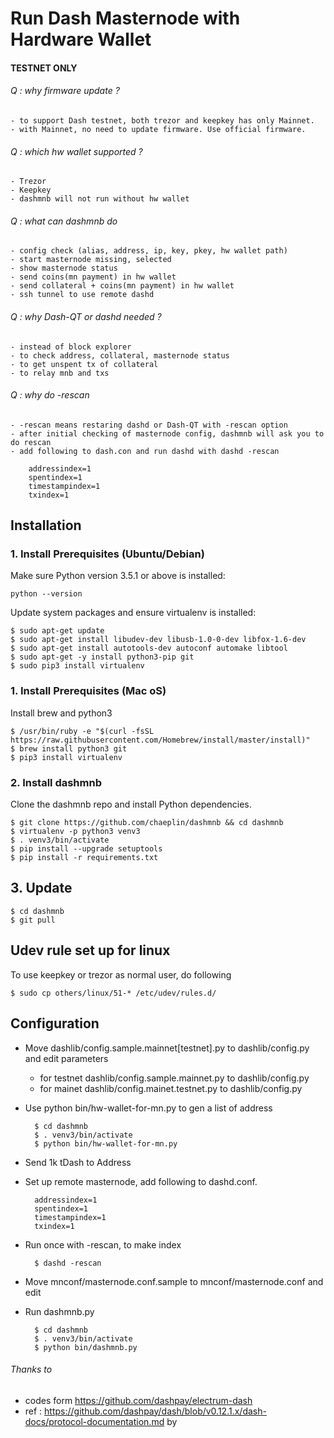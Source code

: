 Run Dash Masternode with Hardware Wallet
=========================================

#### TESTNET ONLY ####

###### Q : why firmware update ?
    - to support Dash testnet, both trezor and keepkey has only Mainnet.
    - with Mainnet, no need to update firmware. Use official firmware.

###### Q : which hw wallet supported ?
    - Trezor
    - Keepkey
    - dashmnb will not run without hw wallet

###### Q : what can dashmnb do
    - config check (alias, address, ip, key, pkey, hw wallet path)
    - start masternode missing, selected
    - show masternode status
    - send coins(mn payment) in hw wallet
    - send collateral + coins(mn payment) in hw wallet
    - ssh tunnel to use remote dashd

###### Q : why Dash-QT or dashd needed ?
    - instead of block explorer 
    - to check address, collateral, masternode status
    - to get unspent tx of collateral
    - to relay mnb and txs

###### Q : why do -rescan
    - -rescan means restaring dashd or Dash-QT with -rescan option
    - after initial checking of masternode config, dashmnb will ask you to do rescan
    - add following to dash.con and run dashd with dashd -rescan
    
```
    addressindex=1
    spentindex=1
    timestampindex=1
    txindex=1
```

## Installation

### 1. Install Prerequisites (Ubuntu/Debian)

Make sure Python version 3.5.1 or above is installed:

    python --version

Update system packages and ensure virtualenv is installed:

    $ sudo apt-get update
    $ sudo apt-get install libudev-dev libusb-1.0-0-dev libfox-1.6-dev
    $ sudo apt-get install autotools-dev autoconf automake libtool
    $ sudo apt-get -y install python3-pip git
    $ sudo pip3 install virtualenv


### 1. Install Prerequisites (Mac oS)

Install brew and python3

    $ /usr/bin/ruby -e "$(curl -fsSL https://raw.githubusercontent.com/Homebrew/install/master/install)"    
    $ brew install python3 git
    $ pip3 install virtualenv


### 2. Install dashmnb

Clone the dashmnb repo and install Python dependencies.

    $ git clone https://github.com/chaeplin/dashmnb && cd dashmnb
    $ virtualenv -p python3 venv3
    $ . venv3/bin/activate
    $ pip install --upgrade setuptools
    $ pip install -r requirements.txt

## 3. Update

    $ cd dashmnb
    $ git pull

## Udev rule set up for linux

To use keepkey or trezor as normal user, do following

    $ sudo cp others/linux/51-* /etc/udev/rules.d/


## Configuration

- Move dashlib/config.sample.mainnet[testnet].py to dashlib/config.py and edit parameters
    - for testnet dashlib/config.sample.mainnet.py to dashlib/config.py
    - for mainet dashlib/config.mainet.testnet.py to dashlib/config.py


- Use python bin/hw-wallet-for-mn.py to gen a list of address

        $ cd dashmnb
        $ . venv3/bin/activate
        $ python bin/hw-wallet-for-mn.py

- Send 1k tDash to Address

- Set up remote masternode, add following to dashd.conf.

        addressindex=1
        spentindex=1
        timestampindex=1
        txindex=1

- Run once with -rescan, to make index

        $ dashd -rescan

- Move mnconf/masternode.conf.sample to mnconf/masternode.conf and edit

- Run dashmnb.py

        $ cd dashmnb
        $ . venv3/bin/activate
        $ python bin/dashmnb.py



###### Thanks to
- codes form https://github.com/dashpay/electrum-dash
- ref : https://github.com/dashpay/dash/blob/v0.12.1.x/dash-docs/protocol-documentation.md by 

